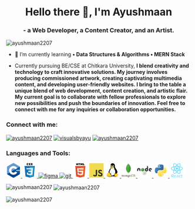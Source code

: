<h1 align="center">Hello there 👋, I'm Ayushmaan</h1>
<h3 align="center">- a Web Developer, a Content Creator, and an Artist.</h3>

<p align="left"> <img src="https://komarev.com/ghpvc/?username=ayushmaan2207&label=Profile%20views&color=0e75b6&style=flat" alt="ayushmaan2207" /> </p>

- 🌱 I’m currently learning **• Data Structures & Algorithms • MERN Stack**

- Currently pursuing BE/CSE at Chitkara University, **I blend creativity and technology to craft innovative solutions. My journey involves producing commissioned artwork, creating captivating multimedia content, and developing user-friendly websites. I bring to the table a unique blend of web development, content creation, and artistic flair. My current goal is to collaborate with fellow professionals to explore new possibilities and push the boundaries of innovation. Feel free to connect with me for any inquiries or collaboration opportunities.**

<h3 align="left">Connect with me:</h3>
<p align="left">
<a href="https://linkedin.com/in/ayushmaan2207" target="blank"><img align="center" src="https://raw.githubusercontent.com/rahuldkjain/github-profile-readme-generator/master/src/images/icons/Social/linked-in-alt.svg" alt="ayushmaan2207" height="30" width="40" /></a>
<a href="https://instagram.com/visualsbyayu" target="blank"><img align="center" src="https://raw.githubusercontent.com/rahuldkjain/github-profile-readme-generator/master/src/images/icons/Social/instagram.svg" alt="visualsbyayu" height="30" width="40" /></a>
<a href="https://www.leetcode.com/ayushmaan2207" target="blank"><img align="center" src="https://raw.githubusercontent.com/rahuldkjain/github-profile-readme-generator/master/src/images/icons/Social/leet-code.svg" alt="ayushmaan2207" height="30" width="40" /></a>
</p>

<h3 align="left">Languages and Tools:</h3>
<p align="left"> <a href="https://www.w3schools.com/cpp/" target="_blank" rel="noreferrer"> <img src="https://raw.githubusercontent.com/devicons/devicon/master/icons/cplusplus/cplusplus-original.svg" alt="cplusplus" width="40" height="40"/> </a> <a href="https://www.w3schools.com/css/" target="_blank" rel="noreferrer"> <img src="https://raw.githubusercontent.com/devicons/devicon/master/icons/css3/css3-original-wordmark.svg" alt="css3" width="40" height="40"/> </a> <a href="https://www.figma.com/" target="_blank" rel="noreferrer"> <img src="https://www.vectorlogo.zone/logos/figma/figma-icon.svg" alt="figma" width="40" height="40"/> </a> <a href="https://git-scm.com/" target="_blank" rel="noreferrer"> <img src="https://www.vectorlogo.zone/logos/git-scm/git-scm-icon.svg" alt="git" width="40" height="40"/> </a> <a href="https://www.w3.org/html/" target="_blank" rel="noreferrer"> <img src="https://raw.githubusercontent.com/devicons/devicon/master/icons/html5/html5-original-wordmark.svg" alt="html5" width="40" height="40"/> </a> <a href="https://developer.mozilla.org/en-US/docs/Web/JavaScript" target="_blank" rel="noreferrer"> <img src="https://raw.githubusercontent.com/devicons/devicon/master/icons/javascript/javascript-original.svg" alt="javascript" width="40" height="40"/> </a> <a href="https://www.linux.org/" target="_blank" rel="noreferrer"> <img src="https://raw.githubusercontent.com/devicons/devicon/master/icons/linux/linux-original.svg" alt="linux" width="40" height="40"/> </a> <a href="https://www.mongodb.com/" target="_blank" rel="noreferrer"> <img src="https://raw.githubusercontent.com/devicons/devicon/master/icons/mongodb/mongodb-original-wordmark.svg" alt="mongodb" width="40" height="40"/> </a> <a href="https://nodejs.org" target="_blank" rel="noreferrer"> <img src="https://raw.githubusercontent.com/devicons/devicon/master/icons/nodejs/nodejs-original-wordmark.svg" alt="nodejs" width="40" height="40"/> </a> <a href="https://www.python.org" target="_blank" rel="noreferrer"> <img src="https://raw.githubusercontent.com/devicons/devicon/master/icons/python/python-original.svg" alt="python" width="40" height="40"/> </a> <a href="https://reactjs.org/" target="_blank" rel="noreferrer"> <img src="https://raw.githubusercontent.com/devicons/devicon/master/icons/react/react-original-wordmark.svg" alt="react" width="40" height="40"/> </a> </p>

<p><img align="left" src="https://github-readme-stats.vercel.app/api/top-langs?username=ayushmaan2207&show_icons=true&locale=en&layout=compact" alt="ayushmaan2207" /></p>

<p>&nbsp;<img align="center" src="https://github-readme-stats.vercel.app/api?username=ayushmaan2207&show_icons=true&locale=en" alt="ayushmaan2207" /></p>

<p><img align="center" src="https://github-readme-streak-stats.herokuapp.com/?user=ayushmaan2207&" alt="ayushmaan2207" /></p>
